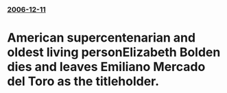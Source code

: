 ### [2006-12-11](/news/2006/12/11/index.md)

#  American supercentenarian and oldest living personElizabeth Bolden dies and leaves Emiliano Mercado del Toro as the titleholder. 




